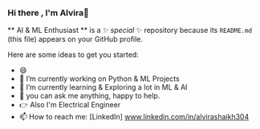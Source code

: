 ### Hi there , I'm Alvira👋


** AI & ML  Enthusiast ** is a ✨ _special_ ✨ repository because its `README.md` (this file) appears on your GitHub profile.

Here are some ideas to get you started:
- 😄 
- 🔭 I’m currently working on Python & ML Projects
- 🌱 I’m currently learning & Exploring a lot in ML & AI
- 💬 you can ask me anything, happy to help.
- 👉 Also I'm Electrical Engineer
- 📫 How to reach me: [LinkedIn] www.linkedin.com/in/alvirashaikh304

